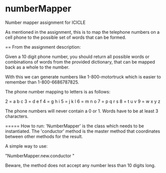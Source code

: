# numberMapper
Number mapper assignment for ICICLE

As mentioned in the assignment, this is to map the telephone numbers on a cell phone to the possible set of words that can be formed.

== From the assignment description:

Given a 10 digit phone number, you should return all possible words or combinations of words from the provided dictionary, that can be mapped back as a whole to the number. 

With this we can generate numbers like 1-800-motortruck which is easier to remember than 1-800-6686787825.

The phone number mapping to letters is as follows:

2 = a b c
3 = d e f
4 = g h i
5 = j k l
6 = m n o
7 = p q r s
8 = t u v
9 = w x y z
 
The phone numbers will never contain a 0 or 1. 
Words have to be at least 3 characters.

===== How to run:
'NumberMapper' is the class which needs to be instantiated. The 'conductor' method is the master method that coordinates between other methods for the result.

A simple way to use:

"NumberMapper.new.conductor <your number here>"

Beware, the method does not accept any number less than 10 digits long.
